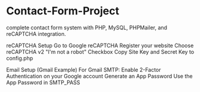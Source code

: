 # Contact-Form-Project
complete contact form system with PHP, MySQL, PHPMailer, and reCAPTCHA integration.

reCAPTCHA Setup
Go to Google reCAPTCHA
Register your website
Choose reCAPTCHA v2 "I'm not a robot" Checkbox
Copy Site Key and Secret Key to config.php

Email Setup (Gmail Example)
For Gmail SMTP:
Enable 2-Factor Authentication on your Google account
Generate an App Password
Use the App Password in SMTP_PASS

